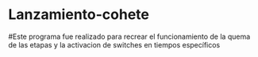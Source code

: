 # Lanzamiento-cohete
#Este programa fue realizado para recrear el funcionamiento de la quema de las etapas y la activacion de switches en tiempos específicos

